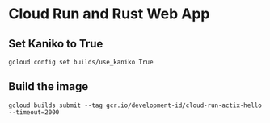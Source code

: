 # Cloud Run and Rust Web App

## Set Kaniko to True

```commanline
gcloud config set builds/use_kaniko True
```

## Build the image

```commandline
gcloud builds submit --tag gcr.io/development-id/cloud-run-actix-hello --timeout=2000 
```
